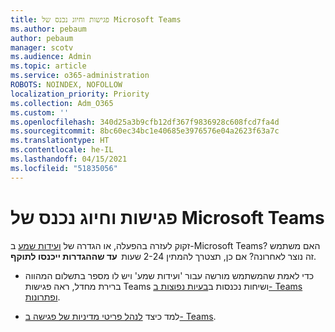```yaml
---
title: פגישות וחיוג נכנס של Microsoft Teams
ms.author: pebaum
author: pebaum
manager: scotv
ms.audience: Admin
ms.topic: article
ms.service: o365-administration
ROBOTS: NOINDEX, NOFOLLOW
localization_priority: Priority
ms.collection: Adm_O365
ms.custom: ''
ms.openlocfilehash: 340d25a3b9cfb12df367f9836928c608fcd7fa4d
ms.sourcegitcommit: 8bc60ec34bc1e40685e3976576e04a2623f63a7c
ms.translationtype: HT
ms.contentlocale: he-IL
ms.lasthandoff: 04/15/2021
ms.locfileid: "51835056"
---
```

# <a name="microsoft-teams-meetings-and-dial-in"></a>פגישות וחיוג נכנס של Microsoft Teams

זקוק לעזרה בהפעלה, או הגדרה של [ועידות שמע](https://docs.microsoft.com/microsoftteams/audio-conferencing-in-office-365) ב-Microsoft Teams? האם משתמש זה נוצר לאחרונה? אם כן, תצטרך להמתין 2-24 שעות  **עד שההגדרות ייכנסו לתוקף**.

- כדי לאמת שהמשתמש מורשה עבור 'ועידות שמע' ויש לו מספר בתשלום המהווה ברירת מחדל, ראה פגישות Teams ושיחות נכנסות ב[בעיות נפוצות ב- Teams ופתרונות](https://docs.microsoft.com/microsoftteams/known-issues).

- למד כיצד [לנהל פריטי מדיניות של פגישה ב- Teams](https://docs.microsoft.com/microsoftteams/meeting-policies-in-teams). 


